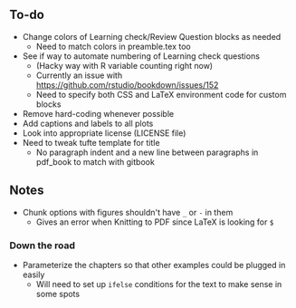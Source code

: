 ## To-do

- Change colors of Learning check/Review Question blocks as needed
    + Need to match colors in preamble.tex too
- See if way to automate numbering of Learning check questions
    + (Hacky way with R variable counting right now)
    + Currently an issue with https://github.com/rstudio/bookdown/issues/152
    + Need to specify both CSS and LaTeX environment code for custom blocks
- Remove hard-coding whenever possible
- Add captions and labels to all plots
- Look into appropriate license (LICENSE file)
- Need to tweak tufte template for title
    + No paragraph indent and a new line between paragraphs in pdf_book to match with
  gitbook

## Notes

- Chunk options with figures shouldn't have `_` or `-` in them
    + Gives an error when Knitting to PDF since LaTeX is looking for `$`

### Down the road

- Parameterize the chapters so that other examples could be plugged in easily
   + Will need to set up `ifelse` conditions for the text to make sense in some spots
